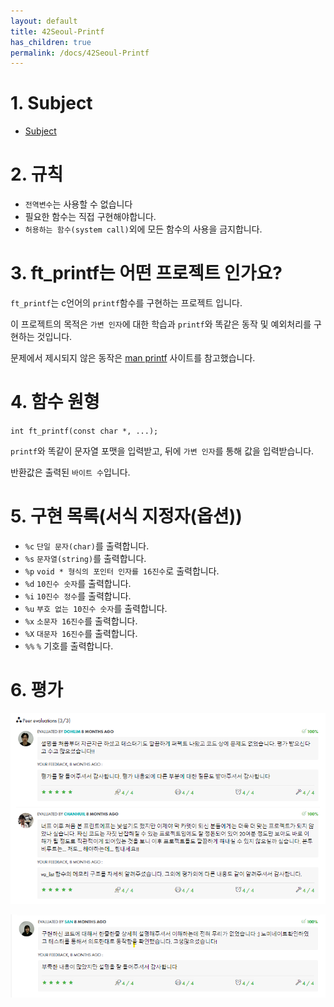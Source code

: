 ```yaml
---
layout: default
title: 42Seoul-Printf
has_children: true
permalink: /docs/42Seoul-Printf
---
```


# 1. Subject
- [Subject](https://github.com/hotkimho/42cursus/blob/master/gnl/reference/get_next_line_subject.pdf)

# 2. 규칙
- `전역변수`는 사용할 수 없습니다
-  필요한 함수는 직접 구현해야합니다.
- `허용하는 함수(system call)`외에 모든 함수의 사용을 금지합니다.

# 3. ft_printf는 어떤 프로젝트 인가요?
`ft_printf`는 c언어의 `printf`함수를 구현하는 프로젝트 입니다.

이 프로젝트의 목적은 `가변 인자`에 대한 학습과 `printf`와 똑같은 동작 및 예외처리를 구현하는 것입니다.

문제에서 제시되지 않은 동작은 [man printf](https://man7.org/linux/man-pages/man3/printf.3.html) 사이트를 참고했습니다.

# 4. 함수 원형
`int ft_printf(const char *, ...);`

`printf`와 똑같이 문자열 포맷을 입력받고, 뒤에 `가변 인자`를 통해 값을 입력받습니다.

반환값은 출력된 `바이트 수`입니다.

# 5. 구현 목록(서식 지정자(옵션))
- `%c` `단일 문자(char)`를 출력합니다.
- `%s` `문자열(string)`를 출력합니다.
- `%p` `void * 형식의 포인터 인자를 16진수`로 출력합니다.
- `%d` `10진수 숫자`를 출력합니다.
- `%i` `10진수 정수`를 출력합니다.
- `%u` `부호 없는 10진수 숫자`를 출력합니다.
- `%x` `소문자 16진수`를 출력합니다.
- `%X` `대문자 16진수`를 출력합니다.
- `%%` `%` 기호를 출력합니다.

# 6. 평가
![img.png](/docs/42Seoul_printf/images/printf_eval_1.png)

![img.png](/docs/42Seoul_printf/images/printf_eval_2.png)